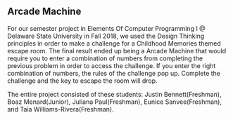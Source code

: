 ## Arcade Machine

For our semester project in Elements Of Computer Programming I @ Delaware State University in Fall 2018, we used the Design Thinking principles in order to make a challenge for a Childhood Memories themed escape room. 
The final result ended up being a Arcade Machine that would require you to enter a combination of numbers from completing the previous problem in order to access the challenge. If you enter the right combination of numbers, the rules of the challenge pop up. Complete the challenge and the key to escape the room will drop.

The entire project consisted of these students: Justin Bennett(Freshman), Boaz Menard(Junior), Juliana Paul(Freshman), Eunice Sanvee(Freshman), and Taia Williams-Rivera(Freshman).
